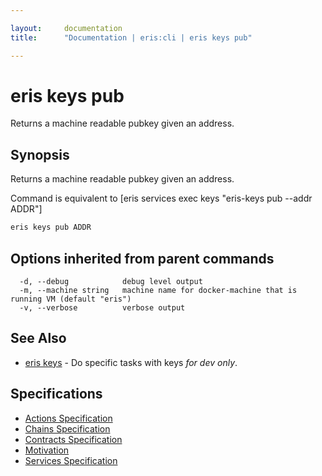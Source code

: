 ```yaml
---

layout:     documentation
title:      "Documentation | eris:cli | eris keys pub"

---
```


# eris keys pub

Returns a machine readable pubkey given an address.

## Synopsis

Returns a machine readable pubkey given an address.

Command is equivalent to [eris services exec keys "eris-keys pub --addr ADDR"]

```bash
eris keys pub ADDR
```

## Options inherited from parent commands

```
  -d, --debug            debug level output
  -m, --machine string   machine name for docker-machine that is running VM (default "eris")
  -v, --verbose          verbose output
```

## See Also

* [eris keys](https://docs.erisindustries.com/documentation/eris-cli/0.11.3/eris_keys/)	 - Do specific tasks with keys *for dev only*.

## Specifications

* [Actions Specification](https://docs.erisindustries.com/documentation/eris-cli/0.11.3/actions_specification/)
* [Chains Specification](https://docs.erisindustries.com/documentation/eris-cli/0.11.3/chains_specification/)
* [Contracts Specification](https://docs.erisindustries.com/documentation/eris-cli/0.11.3/contracts_specification/)
* [Motivation](https://docs.erisindustries.com/documentation/eris-cli/0.11.3/motivation/)
* [Services Specification](https://docs.erisindustries.com/documentation/eris-cli/0.11.3/services_specification/)

